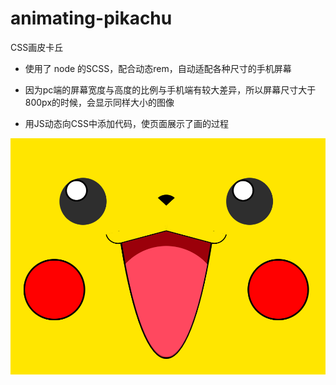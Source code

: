 # animating-pikachu
CSS画皮卡丘  

- 使用了 node 的SCSS，配合动态rem，自动适配各种尺寸的手机屏幕 

- 因为pc端的屏幕宽度与高度的比例与手机端有较大差异，所以屏幕尺寸大于800px的时候，会显示同样大小的图像

- 用JS动态向CSS中添加代码，使页面展示了画的过程


![皮卡丘](https://raw.githubusercontent.com/xianjiezh/animating-pikachu/master/pikachu.png)